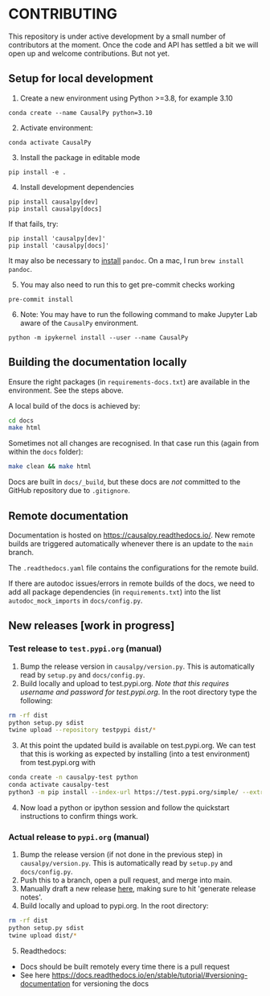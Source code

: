 # CONTRIBUTING

This repository is under active development by a small number of contributors at the moment. Once the code and API has settled a bit we will open up and welcome contributions. But not yet.

## Setup for local development

1. Create a new environment using Python >=3.8, for example 3.10

```
conda create --name CausalPy python=3.10
```

2. Activate environment:

```
conda activate CausalPy
```

3. Install the package in editable mode

```
pip install -e .
```

4. Install development dependencies

```
pip install causalpy[dev]
pip install causalpy[docs]
```

If that fails, try:

```
pip install 'causalpy[dev]'
pip install 'causalpy[docs]'
```

It may also be necessary to [install](https://pandoc.org/installing.html) `pandoc`. On a mac, I run `brew install pandoc`.

5. You may also need to run this to get pre-commit checks working

```
pre-commit install
```

6. Note: You may have to run the following command to make Jupyter Lab aware of the `CausalPy` environment.

```
python -m ipykernel install --user --name CausalPy
```

## Building the documentation locally

Ensure the right packages (in `requirements-docs.txt`) are available in the environment. See the steps above.

A local build of the docs is achieved by:

```bash
cd docs
make html
```

Sometimes not all changes are recognised. In that case run this (again from within the `docs` folder):

```bash
make clean && make html
```

Docs are built in `docs/_build`, but these docs are _not_ committed to the GitHub repository due to `.gitignore`.

## Remote documentation

Documentation is hosted on https://causalpy.readthedocs.io/. New remote builds are triggered automatically whenever there is an update to the `main` branch.

The `.readthedocs.yaml` file contains the configurations for the remote build.

If there are autodoc issues/errors in remote builds of the docs, we need to add all package dependencies (in `requirements.txt`) into the list `autodoc_mock_imports` in `docs/config.py`.

## New releases [work in progress]

### Test release to `test.pypi.org` (manual)

1. Bump the release version in `causalpy/version.py`. This is automatically read by `setup.py` and `docs/config.py`.
2. Build locally and upload to test.pypi.org. _Note that this requires username and password for test.pypi.org_. In the root directory type the following:
```bash
rm -rf dist
python setup.py sdist
twine upload --repository testpypi dist/*
```
3. At this point the updated build is available on test.pypi.org. We can test that this is working as expected by installing (into a test environment) from test.pypi.org with

```bash
conda create -n causalpy-test python
conda activate causalpy-test
python3 -m pip install --index-url https://test.pypi.org/simple/ --extra-index-url https://pypi.org/simple/ causalpy
```

4. Now load a python or ipython session and follow the quickstart instructions to confirm things work.

### Actual release to `pypi.org` (manual)

1. Bump the release version (if not done in the previous step) in `causalpy/version.py`. This is automatically read by `setup.py` and `docs/config.py`.
2. Push this to a branch, open a pull request, and merge into main.
3. Manually draft a new release [here](https://github.com/pymc-labs/CausalPy/releases), making sure to hit 'generate release notes'.
4. Build locally and upload to pypi.org. In the root directory:
```bash
rm -rf dist
python setup.py sdist
twine upload dist/*
```
5. Readthedocs:
  - Docs should be built remotely every time there is a pull request
  - See here https://docs.readthedocs.io/en/stable/tutorial/#versioning-documentation for versioning the docs
